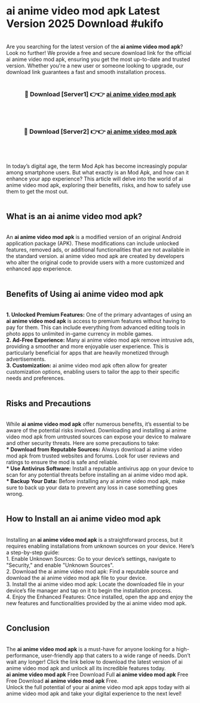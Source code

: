 # ai anime video mod apk Latest Version 2025 Download #ukifo<br>
<br>
Are you searching for the latest version of the <strong>ai anime video mod apk</strong>? Look no further! We provide a free and secure download link for the official ai anime video mod apk, ensuring you get the most up-to-date and trusted version. Whether you're a new user or someone looking to upgrade, our download link guarantees a fast and smooth installation process.
<br>
<br>
<div align="center">
<h3>🔴 Download [Server1] 👉👉 <a href="https://modyolo.store/ai_anime_video_mod_apk">ai anime video mod apk</a></h3><br>
<br>
<h3>🔴 Download [Server2] 👉👉 <a href="https://modyolo.store/=ai_anime_video_mod_apk">ai anime video mod apk</a></h3><br>
</div>
<br>
<br>
In today’s digital age, the term Mod Apk has become increasingly popular among smartphone users. But what exactly is an Mod Apk, and how can it enhance your app experience? This article will delve into the world of ai anime video mod apk, exploring their benefits, risks, and how to safely use them to get the most out.
<br>
<br>
<h2>What is an ai anime video mod apk?</h2>
<br>
An <strong>ai anime video mod apk</strong> is a modified version of an original Android application package (APK). These modifications can include unlocked features, removed ads, or additional functionalities that are not available in the standard version. ai anime video mod apk are created by developers who alter the original code to provide users with a more customized and enhanced app experience.
<br>
<br>
<h2>Benefits of Using ai anime video mod apk</h2>
<br>
<strong> 1. Unlocked Premium Features:</strong> One of the primary advantages of using an <strong>ai anime video mod apk</strong> is access to premium features without having to pay for them. This can include everything from advanced editing tools in photo apps to unlimited in-game currency in mobile games.
<br>
<strong> 2. Ad-Free Experience:</strong> Many ai anime video mod apk remove intrusive ads, providing a smoother and more enjoyable user experience. This is particularly beneficial for apps that are heavily monetized through advertisements.
<br>
<strong> 3. Customization:</strong> ai anime video mod apk often allow for greater customization options, enabling users to tailor the app to their specific needs and preferences.
<br>
<br>
<h2>Risks and Precautions</h2>
<br>
While <strong>ai anime video mod apk</strong> offer numerous benefits, it’s essential to be aware of the potential risks involved. Downloading and installing ai anime video mod apk from untrusted sources can expose your device to malware and other security threats. Here are some precautions to take:
<br>
<strong> * Download from Reputable Sources:</strong> Always download ai anime video mod apk from trusted websites and forums. Look for user reviews and ratings to ensure the mod is safe and reliable.
<br>
<strong> * Use Antivirus Software:</strong> Install a reputable antivirus app on your device to scan for any potential threats before installing an ai anime video mod apk.
<br>
<strong> * Backup Your Data:</strong> Before installing any ai anime video mod apk, make sure to back up your data to prevent any loss in case something goes wrong.
<br>
<br>
<h2>How to Install an ai anime video mod apk</h2>
<br>
Installing an <strong>ai anime video mod apk</strong> is a straightforward process, but it requires enabling installations from unknown sources on your device. Here’s a step-by-step guide:
<br>
 1. Enable Unknown Sources: Go to your device’s settings, navigate to "Security," and enable "Unknown Sources".
<br>
 2. Download the ai anime video mod apk: Find a reputable source and download the ai anime video mod apk file to your device.
<br>
 3. Install the ai anime video mod apk: Locate the downloaded file in your device’s file manager and tap on it to begin the installation process.
<br>
 4. Enjoy the Enhanced Features: Once installed, open the app and enjoy the new features and functionalities provided by the ai anime video mod apk.
<br>
<br>
<h2><strong>Conclusion</strong></h2>
<br>
The <strong>ai anime video mod apk</strong> is a must-have for anyone looking for a high-performance, user-friendly app that caters to a wide range of needs. Don’t wait any longer! Click the link below to download the latest version of ai anime video mod apk and unlock all its incredible features today.
<br>
<strong>ai anime video mod apk</strong> Free Download Full <strong>ai anime video mod apk</strong> Free Free Download <strong>ai anime video mod apk</strong> Free.
<br>
Unlock the full potential of your ai anime video mod apk apps today with ai anime video mod apk and take your digital experience to the next level!

